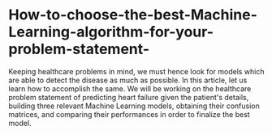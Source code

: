 # How-to-choose-the-best-Machine-Learning-algorithm-for-your-problem-statement-
Keeping healthcare problems in mind, we must hence look for models which are able to detect the disease as much as possible. In this article, let us learn how to accomplish the same. We will be working on the healthcare problem statement of predicting heart failure given the patient's details, building three relevant Machine Learning models, obtaining their confusion matrices, and comparing their performances in order to finalize the best model.
